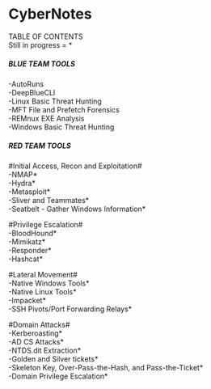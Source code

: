 # CyberNotes  

TABLE OF CONTENTS  
Still in progress = *

##### BLUE TEAM TOOLS #####  
-AutoRuns  
-DeepBlueCLI  
-Linux Basic Threat Hunting  
-MFT File and Prefetch Forensics  
-REMnux EXE Analysis  
-Windows Basic Threat Hunting  

##### RED TEAM TOOLS #####  
#Initial Access, Recon and Exploitation#  
-NMAP*  
-Hydra*  
-Metasploit*  
-Sliver and Teammates*  
-Seatbelt - Gather Windows Information*  

#Privilege Escalation#  
-BloodHound*  
-Mimikatz*  
-Responder*  
-Hashcat*  

#Lateral Movement#  
-Native Windows Tools*  
-Native Linux Tools*  
-Impacket*  
-SSH Pivots/Port Forwarding Relays*  

#Domain Attacks#  
-Kerberoasting*  
-AD CS Attacks*  
-NTDS.dit Extraction*  
-Golden and Silver tickets*  
-Skeleton Key, Over-Pass-the-Hash, and Pass-the-Ticket*  
-Domain Privilege Escalation*  


